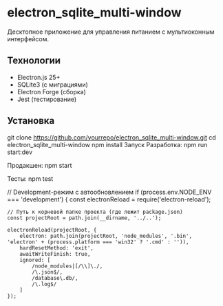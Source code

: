 # electron_sqlite_multi-window

Десктопное приложение для управления питанием с мультиоконным интерфейсом.

## Технологии

- Electron.js 25+
- SQLite3 (с миграциями)
- Electron Forge (сборка)
- Jest (тестирование)

## Установка

git clone https://github.com/yourrepo/electron_sqlite_multi-window.git
cd electron_sqlite_multi-window
npm install
Запуск
Разработка: npm run start:dev

Продакшен: npm start

Тесты: npm test

<!-- ------------------- -->

// Development-режим с автообновлением
if (process.env.NODE_ENV === 'development') {
const electronReload = require('electron-reload');

    // Путь к корневой папке проекта (где лежит package.json)
    const projectRoot = path.join(__dirname, '../..');

    electronReload(projectRoot, {
    	electron: path.join(projectRoot, 'node_modules', '.bin', 'electron' + (process.platform === 'win32' ? '.cmd' : '')),
    	hardResetMethod: 'exit',
    	awaitWriteFinish: true,
    	ignored: [
    		/node_modules|[/\\]\./,
    		/\.json$/,
    		/database\.db/,
    		/\.log$/
    	]
    });

```

```
